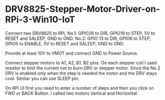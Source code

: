 # DRV8825-Stepper-Motor-Driver-on-RPi-3-Win10-IoT

Connect two DRV8825 to RPi,
No.1:  GPIO26 to  DIR, GPIO19 to  STEP, 5V to RESET and SALEEP, GND to GND.
No.2: GPIO 13 to DIR, GPIO6 to STEP, GPIO5 to ENABLE, 5V to RESET and SALEEP, GND to GND.

Provide at least 10V to VMOT and connect GND to Power Source.


Connect stepper motors to A1, A2, B1, B2 pins. On each stepper coil I used resistor to limit the current not to burn DRV or stepper motor. 
Since the No.2 DRV is enabled only when the step is needed the motor and the DRV stays cool. Similar you can use SLEEP pin.

On RPi UI first you need to enter a number of steps and then you click on FWD or BACK Button. I called two motors Vertical and Horizontal.  
